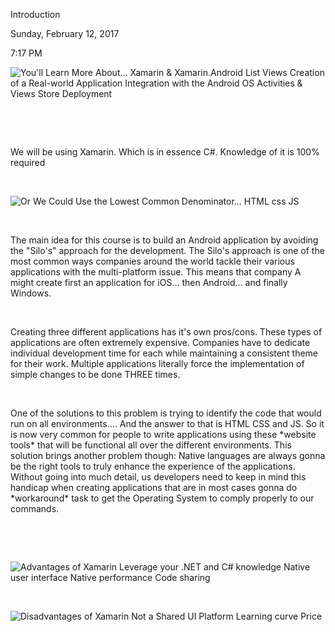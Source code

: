 Introduction

Sunday, February 12, 2017

7:17 PM

![You\'ll Learn More About\... Xamarin & Xamarin.Android List Views Creation of a Real-world Application Integration with the Android OS Activities & Views Store Deployment ](000_Introduction_000.png)

 

 

We will be using Xamarin. Which is in essence C#. Knowledge of it is 100% required

 

![Or We Could Use the Lowest Common Denominator\... HTML css JS ](000_Introduction_001.png)

 

The main idea for this course is to build an Android application by avoiding the \"Silo\'s\" approach for the development. The Silo\'s approach is one of the most common ways companies around the world tackle their various applications with the multi-platform issue. This means that company A might create first an application for iOS... then Android... and finally Windows.

 

Creating three different applications has it\'s own pros/cons. These types of applications are often extremely expensive. Companies have to dedicate individual development time for each while maintaining a consistent theme for their work. Multiple applications literally force the implementation of simple changes to be done THREE times.

 

One of the solutions to this problem is trying to identify the code that would run on all environments.... And the answer to that is HTML CSS and JS. So it is now very common for people to write applications using these \*website tools\* that will be functional all over the different environments. This solution brings another problem though: Native languages are always gonna be the right tools to truly enhance the experience of the applications. Without going into much detail, us developers need to keep in mind this handicap when creating applications that are in most cases gonna do \*workaround\* task to get the Operating System to comply properly to our commands.

 

 

![Advantages of Xamarin Leverage your .NET and C# knowledge Native user interface Native performance Code sharing ](000_Introduction_002.png)

 

![Disadvantages of Xamarin Not a Shared UI Platform Learning curve Price ](000_Introduction_003.png)

 

 

 
